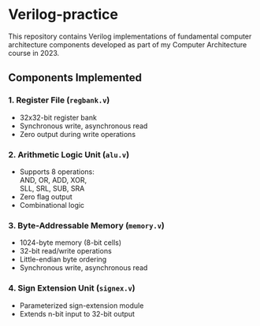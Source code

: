 # Verilog-practice

This repository contains Verilog implementations of fundamental computer architecture components developed as part of my Computer Architecture course in 2023.

## Components Implemented

### 1. Register File (`regbank.v`)
- 32x32-bit register bank
- Synchronous write, asynchronous read
- Zero output during write operations

### 2. Arithmetic Logic Unit (`alu.v`)
- Supports 8 operations:  
  AND, OR, ADD, XOR,  
  SLL, SRL, SUB, SRA
- Zero flag output
- Combinational logic

### 3. Byte-Addressable Memory (`memory.v`)
- 1024-byte memory (8-bit cells)
- 32-bit read/write operations
- Little-endian byte ordering
- Synchronous write, asynchronous read

### 4. Sign Extension Unit (`signex.v`)
- Parameterized sign-extension module
- Extends n-bit input to 32-bit output
